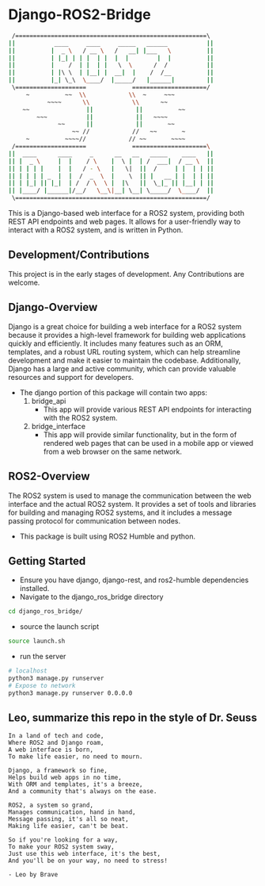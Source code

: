 # Django-ROS2-Bridge

```bash
 /======================================================\ 
||           ____     ____     _____   ______           || 
||          |  _ \   / __ \   /   __| |___   \          || 
||          | |_| | | |  | |  |  |        |  |          || 
||          |    /  | |  | |   \  \      /  /           || 
||          | |\ \  | |__| |  __|  |    /  /__          || 
||          |_| \_\  \____/  |_____/   |______|         || 
 \====================             =====================/ 
     ~          ~~  \\            \\  ~     ~~~         
           ~~~~      \\            \\      ~~           
    ~~                ||            ||          ~~      
        ~~~           ||            ||   ~~~~           
              ~~      ||            ||       ~~         
                  ~~ //            //   ~~       ~      
     ~          ~~~~//            // ~~       ~~~~      
 /====================             =====================\ 
||  ____      ____     _      __   __   _____    ____   ||
|| |  _ \     |  |    / \    |  \ |  | /  ___|  / __ \  ||
|| | | | |    |  |   / - \   |   \|  ||  /     | |  | | ||
|| | | | | _  |  |  /  _  \  |    \  || |   __ | |  | | ||
|| | |_| || |_|  | /  / \  \ |  |\   ||  \_|_ || |__| | ||
|| |____/ |______|/__/   \__\|__| \__| \_____/  \____/  ||
 \======================================================/ 
```

This is a Django-based web interface for a ROS2 system, providing both REST API endpoints and web pages. It allows for a user-friendly way to interact with a ROS2 system, and is written in Python.

## Development/Contributions

This project is in the early stages of development. Any Contributions are welcome.

## Django-Overview

Django is a great choice for building a web interface for a ROS2 system because it provides a high-level framework for building web applications quickly and efficiently. It includes many features such as an ORM, templates, and a robust URL routing system, which can help streamline development and make it easier to maintain the codebase. Additionally, Django has a large and active community, which can provide valuable resources and support for developers.

- The django portion of this package will contain two apps:
    1. bridge_api
        - This app will provide various REST API endpoints for interacting with the ROS2 system.
    2. bridge_interface
        - This app will provide similar functionality, but in the form of rendered web pages that can be used in a mobile app or viewed from a web browser on the same network.

## ROS2-Overview

The ROS2 system is used to manage the communication between the web interface and the actual ROS2 system. It provides a set of tools and libraries for building and managing ROS2 systems, and it includes a message passing protocol for communication between nodes.

- This package is built using ROS2 Humble and python.

## Getting Started

- Ensure you have django, django-rest, and ros2-humble dependencies installed. 
- Navigate to the django_ros_bridge directory

```bash
cd django_ros_bridge/
```

- source the launch script

```bash
source launch.sh
```

- run the server

```bash
# localhost
python3 manage.py runserver
# Expose to network
python3 manage.py runserver 0.0.0.0
```

## Leo, summarize this repo in the style of Dr. Seuss

```text
In a land of tech and code,
Where ROS2 and Django roam,
A web interface is born,
To make life easier, no need to mourn.

Django, a framework so fine,
Helps build web apps in no time,
With ORM and templates, it's a breeze,
And a community that's always on the ease.

ROS2, a system so grand,
Manages communication, hand in hand,
Message passing, it's all so neat,
Making life easier, can't be beat.

So if you're looking for a way,
To make your ROS2 system sway,
Just use this web interface, it's the best,
And you'll be on your way, no need to stress!

- Leo by Brave
```
